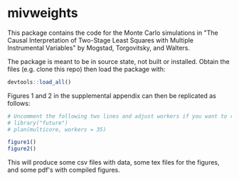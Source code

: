 # mivweights

This package contains the code for the Monte Carlo simulations in "The Causal Interpretation of Two-Stage Least Squares with Multiple Instrumental Variables" by Mogstad, Torgovitsky, and Walters.

The package is meant to be in source state, not built or installed.
Obtain the files (e.g. clone this repo) then load the package with:
```r
devtools::load_all()
```

Figures 1 and 2 in the supplemental appendix can then be replicated as follows:
```r
# Uncomment the following two lines and adjust workers if you want to run in parallel
# library("future")
# plan(multicore, workers = 35)

figure1()
figure2()
```
This will produce some csv files with data, some tex files for the figures, and some pdf's with compiled figures.
